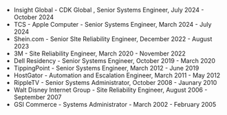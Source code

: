 - Insight Global - CDK Global , Senior Systems Engineer, July 2024 - October 2024
- TCS - Apple Computer - Senior Systems Engineer, March 2024 - July 2024
- Shein.com - Senior SIte Reliability Engineer, December 2022 - August 2023
- 3M - Site Reliability Engineer, March 2020 - November 2022
- Dell Residency - Senior Systems Engineer, October 2019 - March 2020
- TippingPoint - Senior  Systems Engineer, March 2012 - June 2019 
- HostGator - Automation and Escalation Engineer, March 2011 - May 2012
- RippleTV -  Senior Systems Administrator, October 2008 - Jaunary 2010
- Walt Disney Internet Group - Site Reliability Engineer, August 2006 - September 2007
- GSI Commerce -  Systems Administrator -  March 2002 - February 2005